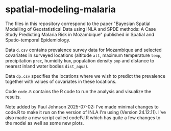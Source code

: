 # spatial-modeling-malaria

The files in this repository correspond to the paper "Bayesian Spatial Modelling of Geostatistical Data using INLA and SPDE methods: A Case Study Predicting Malaria Risk in Mozambique" published in Spatial and Spatio-temporal Epidemiology.

Data `d.csv` contains prevalence survey data for Mozambique and selected covariates in surveyed locations (altitude `alt`, maximum temperature `temp`, precipitation `prec`, humidity `hum`, population density `pop` and distance to nearest inland water bodies `dist_aqua`).

Data `dp.csv` specifies the locations where we wish to predict the prevalence together with values of covariates in these locations.

Code `code.R` contains the R code to run the analysis and visualize the results.

Note added by Paul Johnson 2025-07-02: I've made minimal changes to code.R to make it run on the version of INLA I'm using (Version 24.12.11). 
I've also made a new script called codePJ.R which has quite a few changes to the model as well as some new plots.
